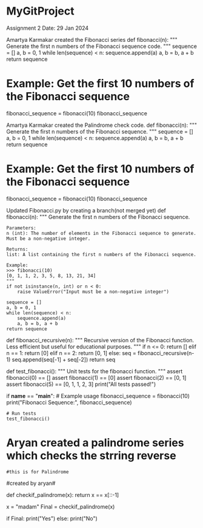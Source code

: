 # MyGitProject
Assignment 2
Date: 29 Jan 2024

Amartya Karmakar created the Fibonacci series 
def fibonacci(n):
    """
    Generate the first n numbers of the Fibonacci sequence code.
    """
    sequence = []
    a, b = 0, 1
    while len(sequence) < n:
        sequence.append(a)
        a, b = b, a + b
    return sequence

# Example: Get the first 10 numbers of the Fibonacci sequence
fibonacci_sequence = fibonacci(10)
fibonacci_sequence

Amartya Karmakar created the Palindrome check code.
def fibonacci(n):
    """
    Generate the first n numbers of the Fibonacci sequence.
    """
    sequence = []
    a, b = 0, 1
    while len(sequence) < n:
        sequence.append(a)
        a, b = b, a + b
    return sequence

# Example: Get the first 10 numbers of the Fibonacci sequence
fibonacci_sequence = fibonacci(10)
fibonacci_sequence

Updated Fibonacci.py by creating a branch(not merged yet)
def fibonacci(n):
    """
    Generate the first n numbers of the Fibonacci sequence.

    Parameters:
    n (int): The number of elements in the Fibonacci sequence to generate. Must be a non-negative integer.

    Returns:
    list: A list containing the first n numbers of the Fibonacci sequence.

    Example:
    >>> fibonacci(10)
    [0, 1, 1, 2, 3, 5, 8, 13, 21, 34]
    """
    if not isinstance(n, int) or n < 0:
        raise ValueError("Input must be a non-negative integer")

    sequence = []
    a, b = 0, 1
    while len(sequence) < n:
        sequence.append(a)
        a, b = b, a + b
    return sequence

def fibonacci_recursive(n):
    """ Recursive version of the Fibonacci function. Less efficient but useful for educational purposes. """
    if n <= 0:
        return []
        elif n == 1:
        return [0]
    elif n == 2:
        return [0, 1]
    else:
        seq = fibonacci_recursive(n-1)
        seq.append(seq[-1] + seq[-2])
        return seq

def test_fibonacci():
    """ Unit tests for the fibonacci function. """
    assert fibonacci(0) == []
    assert fibonacci(1) == [0]
    assert fibonacci(2) == [0, 1]
    assert fibonacci(5) == [0, 1, 1, 2, 3]
    print("All tests passed!")

if __name__ == "__main__":
    # Example usage
    fibonacci_sequence = fibonacci(10)
    print("Fibonacci Sequence:", fibonacci_sequence)

    # Run tests
    test_fibonacci()

# Aryan created a palindrome series which checks the strring reverse 
    #this is for Palindrome 
#created by aryan#

def checkif_palindrome(x):
	return x == x[::-1]

x = "madam"
Final = checkif_palindrome(x)

if Final:
	print("Yes")
else:
	print("No")
 

